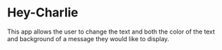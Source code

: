 # Hey-Charlie
This app allows the user to change the text and both the color of the text and background of a message they would like to display.
